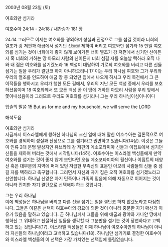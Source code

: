 2003년 08월 23일 (토)

여호와만 섬기라



여호수아 24:14 - 24:18 / 새찬송가 181 장


24:14 그러므로 이제는 여호와를 경외하며 성실과 진정으로 그를 섬길 것이라 너희의 열조가 강 저편과 애굽에서 섬기던 신들을 제하여 버리고 여호와만 섬기라 
15 만일 여호와를 섬기는 것이 너희에게 좋지 않게 보이거든 너희 열조가 강 저편에서 섬기던 신이든지 혹 너희의 거하는 땅 아모리 사람의 신이든지 너희 섬길 자를 오늘날 택하라 오직 나와 내 집은 여호와를 섬기겠노라 
16 백성이 대답하여 가로되 여호와를 버리고 다른 신들 섬기는 일을 우리가 결단코 하지 아니하오리니 
17 이는 우리 하나님 여호와 그가 우리와 우리의 열조를 인도하여 애굽 땅 종 되었던 집에서 나오게 하시고 우리 목전에서 그 큰 이적들을 행하시고 우리가 행한 모든 길에서, 우리의 지난 모든 백성 중에서 우리를 보호하셨음이며 
18 여호와께서 또 모든 백성 곧 이 땅에 거하던 아모리 사람을 우리 앞에서 쫓아내셨음이라 그러므로 우리도 여호와를 섬기리니 그는 우리 하나님이심이니이다 

입술의 말씀 
15 But as for me and my household, we will serve the LORD

해석도움





여호와만 섬기라  
지금까지 이스라엘에게 행하신 하나님의 크신 일에 대해 말한 여호수아는 결론적으로 여호와를 경외하며 성실과 진정으로 그를 섬기라고 권면하고 있습니다(14상). 이것은 그들이 인류 2대 문명 발상지인 유브라데 강 저편의 메소포타미아 신들과 이집트에서 섬기던 신들을 제하여 버리는 것에서 시작됩니다(14하). 여호수아는 이스라엘 백성들에게 만약 여호와를 섬기는 것이 좋지 않게 보인다면 오늘 메소포타미아의 월신이나 이집트의 태양신 혹은 대부분의 지역에 퍼져 있던 저급한 부족신의 표본인 아모리 사람들의 신들 중 섬길 자를 택하라고 촉구합니다. 그러면서 자신과 자기 집은 오직 여호와를 섬기겠노라고 선언합니다. 하나님 신앙은 자기 민족이나 가족의 믿음에 의해 자동으로 이어지는 것이 아니라 진지한 자기 결단으로 선택해야 하는 것입니다.

그는 우리 하나님  
이에 백성들은 하나님을 버리고 다른 신을 섬기는 일을 결단코 하지 않겠노라고 다짐합니다. 그들은 이같은 선택이 여호수아의 강요에 의한 것이 아니라 충분한 자기 확신과 이유가 있음을 말하고 있습니다. 곧 하나님께서 그들을 위해 애굽과 광야와 가나안 땅에서 행하신 그 위대하고 친절하신 일들을 생각할 때 그분만을 섬기는 것이 당연하다고 고백하고 있는 것입니다(17). 이스라엘 백성들은 이제 하나님이 여호수아만의 하나님이 아니라 자신들의 하나님이라고 고백하고 있습니다(18). 하나님만 섬기기로 결정한 여호수아와 이스라엘 백성들의 이 선택은 가장 가치있는 선택임에 틀림없습니다.